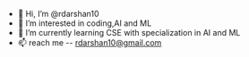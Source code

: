 - 👋 Hi, I’m @rdarshan10
- 👀 I’m interested in coding,AI and ML
- 🌱 I’m currently learning CSE with specialization in AI and ML 
- 📫 reach me -- rdarshan10@gmail.com

<!---
rdarshan10/rdarshan10 is a ✨ special ✨ repository because its `README.md` (this file) appears on your GitHub profile.
You can click the Preview link to take a look at your changes.
--->

